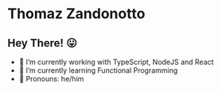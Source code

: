 # Thomaz Zandonotto

## Hey There! 😛

- 🔭 I’m currently working with TypeScript, NodeJS and React
- 🌱 I’m currently learning Functional Programming
- 🤗 Pronouns: he/him

